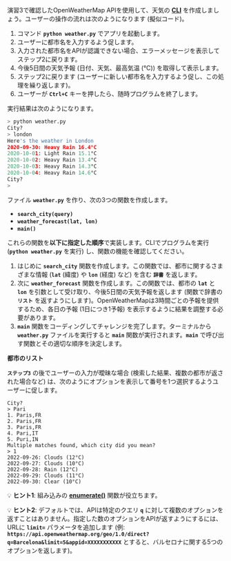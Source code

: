 演習3で確認したOpenWeatherMap APIを使用して、天気の **[CLI](https://en.wikipedia.org/wiki/Command-line_interface)** を作成しましょう。ユーザーの操作の流れは次のようになります (擬似コード)。

1. コマンド **`python weather.py`** でアプリを起動します。
2. ユーザーに都市名を入力するよう促します。
3. 入力された都市名をAPIが認識できない場合、エラーメッセージを表示してステップ2に戻ります。
4. 今後5日間の天気予報 (日付、天気、最高気温 (°C)) を取得して表示します。
5. ステップ2に戻ります (ユーザーに新しい都市名を入力するよう促し、この処理を繰り返します)。
6. ユーザーが **`Ctrl+C`** キーを押したら、随時プログラムを終了します。

実行結果は次のようになります。

```python
> python weather.py
City?
> london
Here's the weather in London
2020-09-30: Heavy Rain 16.4°C
2020-10-01: Light Rain 15.1°C
2020-10-02: Heavy Rain 13.4°C
2020-10-03: Heavy Rain 14.3°C
2020-10-04: Heavy Rain 14.6°C
City?
> 
```

ファイル **`weather.py`** を作り、次の3つの関数を作成します。

- **`search_city(query)`**
- **`weather_forecast(lat, lon)`**
- **`main()`**

これらの関数を**以下に指定した順序**で実装します。CLIでプログラムを実行 (**`python weather.py`** を実行) し、関数の機能を確認してください。

1. はじめに **`search_city`** 関数を作成します。この関数では、都市に関するさまざまな情報 (**`lat`** (緯度) や **`lon`** (経度) など) を含む **`辞書`** を返します。
2. 次に **`weather_forecast`** 関数を作成します。この関数では、都市の **`lat`** と **`lon`** を引数として受け取り、今後5日間の天気予報を返します (関数で辞書の **`リスト`** を返すようにします)。OpenWeatherMapは3時間ごとの予報を提供するため、各日の予報 (1日につき1予報) を表示するように結果を調整する必要があります。
3. **`main`** 関数をコーディングしてチャレンジを完了します。ターミナルから **`weather.py`** ファイルを実行すると **`main`** 関数が実行されます。**`main`** で呼び出す関数とその適切な順序を決定します。

**都市のリスト**

**`ステップ3`** の後でユーザーの入力が曖昧な場合 (検索した結果、複数の都市が返された場合など) は、次のようにオプションを表示して番号を1つ選択するようユーザーに促します。

```
City?
> Pari
1. Paris,FR
2. Paris,FR
3. Paris,FR
4. Pari,IT
5. Puri,IN
Multiple matches found, which city did you mean?
> 1
2022-09-26: Clouds (12°C)
2022-09-27: Clouds (10°C)
2022-09-28: Rain (12°C)
2022-09-29: Clouds (11°C)
2022-09-30: Clear (10°C)
```

💡 **ヒント1**: 組み込みの **[enumerate()](https://docs.python.org/3/library/functions.html#enumerate)** 関数が役立ちます。

💡 **ヒント2**: デフォルトでは、APIは特定のクエリ **`q`** に対して複数のオプションを返すことはありません。指定した数のオプションをAPIが返すようにするには、URLに **`limit=`** パラメータを追加します (例: **`https://api.openweathermap.org/geo/1.0/direct?q=Barcelona&limit=5&appid=XXXXXXXXXXX`** とすると、バルセロナに関する5つのオプションを返します)。